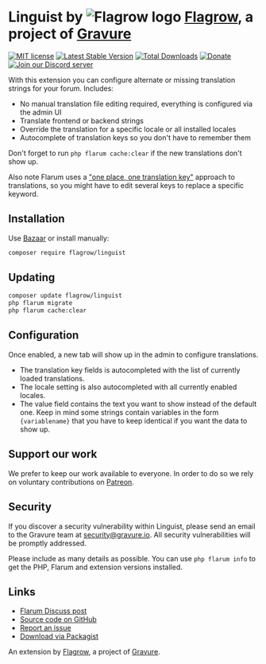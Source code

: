 # Linguist by ![Flagrow logo](https://avatars0.githubusercontent.com/u/16413865?v=3&s=20) [Flagrow](https://discuss.flarum.org/d/1832-flagrow-extension-developer-group), a project of [Gravure](https://gravure.io/)

[![MIT license](https://img.shields.io/badge/license-MIT-blue.svg)](https://github.com/flagrow/linguist/blob/master/LICENSE.md) [![Latest Stable Version](https://img.shields.io/packagist/v/flagrow/linguist.svg)](https://packagist.org/packages/flagrow/linguist) [![Total Downloads](https://img.shields.io/packagist/dt/flagrow/linguist.svg)](https://packagist.org/packages/flagrow/linguist) [![Donate](https://img.shields.io/badge/patreon-support-yellow.svg)](https://www.patreon.com/flagrow) [![Join our Discord server](https://discordapp.com/api/guilds/240489109041315840/embed.png)](https://flagrow.io/join-discord)

With this extension you can configure alternate or missing translation strings for your forum. Includes:

- No manual translation file editing required, everything is configured via the admin UI
- Translate frontend or backend strings
- Override the translation for a specific locale or all installed locales
- Autocomplete of translation keys so you don't have to remember them

Don't forget to run `php flarum cache:clear` if the new translations don't show up.

Also note Flarum uses a ["one place, one translation key"](http://flarum.org/docs/extend/internationalize/) approach to translations, so you might have to edit several keys to replace a specific keyword.

## Installation

Use [Bazaar](https://discuss.flarum.org/d/5151-flagrow-bazaar-the-extension-marketplace) or install manually:

```bash
composer require flagrow/linguist
```

## Updating

```bash
composer update flagrow/linguist
php flarum migrate
php flarum cache:clear
```

## Configuration

Once enabled, a new tab will show up in the admin to configure translations.

- The translation key fields is autocompleted with the list of currently loaded translations.
- The locale setting is also autocompleted with all currently enabled locales.
- The value field contains the text you want to show instead of the default one. Keep in mind some strings contain variables in the form `{variablename}` that you have to keep identical if you want the data to show up.

## Support our work

We prefer to keep our work available to everyone.
In order to do so we rely on voluntary contributions on [Patreon](https://www.patreon.com/flagrow).

## Security

If you discover a security vulnerability within Linguist, please send an email to the Gravure team at security@gravure.io. All security vulnerabilities will be promptly addressed.

Please include as many details as possible. You can use `php flarum info` to get the PHP, Flarum and extension versions installed.

## Links

- [Flarum Discuss post](https://discuss.flarum.org/d/7026-flagrow-linguist-customize-translations-with-ease)
- [Source code on GitHub](https://github.com/flagrow/linguist)
- [Report an issue](https://github.com/flagrow/linguist/issues)
- [Download via Packagist](https://packagist.org/packages/flagrow/linguist)

An extension by [Flagrow](https://flagrow.io/), a project of [Gravure](https://gravure.io/).
